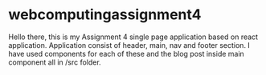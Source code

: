 # webcomputingassignment4

Hello there, this is my Assignment 4 single page application based on react application. Application consist of header, main, nav and footer section.
I have used components for each of these and the blog post inside main component all in /src folder. 
